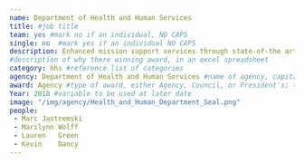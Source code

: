 ```yaml
---
name: Department of Health and Human Services
title: #job title
team: yes #mark no if an individual, NO CAPS
single: no  #mark yes if an individual NO CAPS
description: Enhanced mission support services through state-of-the art building renovations. This resulted in an efficient use of taxpayer dollars, increased productivity, and collaboration across CDC teams.
#description of why there winning award, in an excel spreadsheet
category: hhs #reference list of categories
agency: Department of Health and Human Services #name of agency, capitalize first letter of each name
award: Agency #type of award, either Agency, Council, or President's; this is case sensitive so make sure to match the options listed exactly. This section generates the format of the card
Year: 2018 #variable to be used at later date
image: "/img/agency/Health_and_Human_Department_Seal.png"
people:
 - Marc	Jastremski
 - Marilynn	Wolff
 - Lauren	Green
 - Kevin	Dancy
---
```

